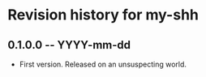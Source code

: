 # Revision history for my-shh

## 0.1.0.0 -- YYYY-mm-dd

* First version. Released on an unsuspecting world.
